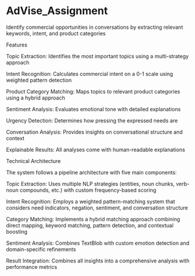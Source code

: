 # AdVise_Assignment
Identify commercial opportunities in conversations by extracting relevant keywords, intent, and product categories



Features


Topic Extraction: Identifies the most important topics using a multi-strategy approach

Intent Recognition: Calculates commercial intent on a 0-1 scale using weighted pattern detection

Product Category Matching: Maps topics to relevant product categories using a hybrid approach

Sentiment Analysis: Evaluates emotional tone with detailed explanations

Urgency Detection: Determines how pressing the expressed needs are

Conversation Analysis: Provides insights on conversational structure and context

Explainable Results: All analyses come with human-readable explanations



Technical Architecture


The system follows a pipeline architecture with five main components:

Topic Extraction: Uses multiple NLP strategies (entities, noun chunks, verb-noun compounds, etc.) with custom frequency-based scoring

Intent Recognition: Employs a weighted pattern-matching system that considers need indicators, negation, sentiment, and conversation structure

Category Matching: Implements a hybrid matching approach combining direct mapping, keyword matching, pattern detection, and contextual boosting

Sentiment Analysis: Combines TextBlob with custom emotion detection and domain-specific refinements

Result Integration: Combines all insights into a comprehensive analysis with performance metrics
